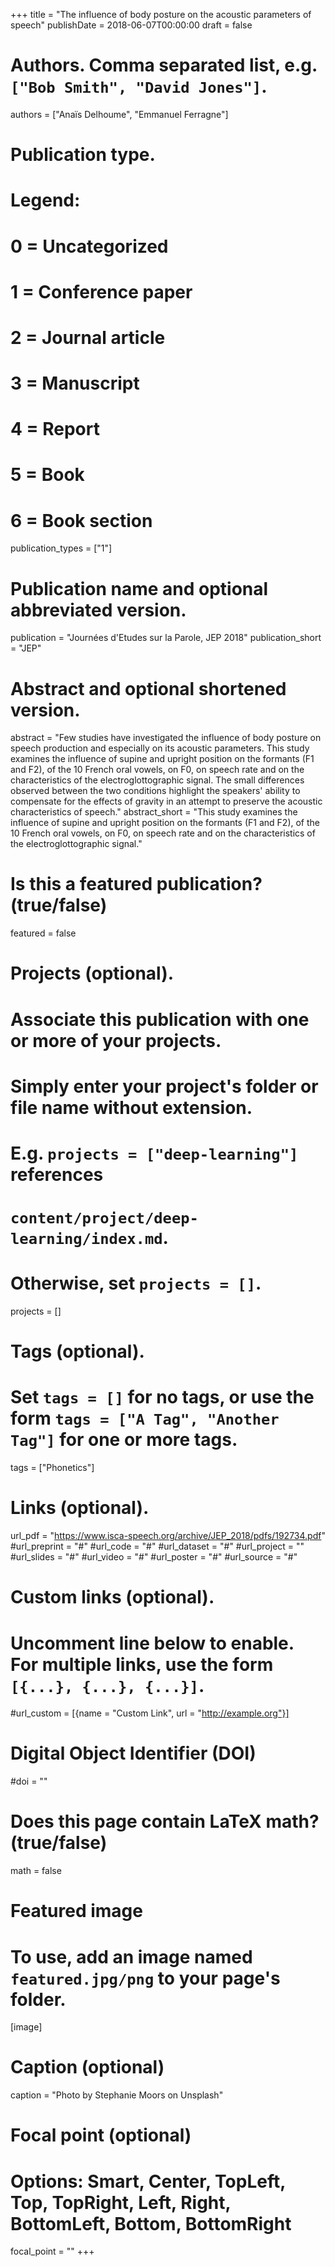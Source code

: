 +++
title = "The influence of body posture on the acoustic parameters of speech"
publishDate = 2018-06-07T00:00:00
draft = false

# Authors. Comma separated list, e.g. `["Bob Smith", "David Jones"]`.
authors = ["Anaïs Delhoume", "Emmanuel Ferragne"]

# Publication type.
# Legend:
# 0 = Uncategorized
# 1 = Conference paper
# 2 = Journal article
# 3 = Manuscript
# 4 = Report
# 5 = Book
# 6 = Book section
publication_types = ["1"]

# Publication name and optional abbreviated version.
publication = "Journées d'Etudes sur la Parole, JEP 2018"
publication_short = "JEP"

# Abstract and optional shortened version.
abstract = "Few studies have investigated the influence of body posture on speech production and especially on its acoustic parameters. This study examines the influence of supine and upright position on the formants (F1 and F2), of the 10 French oral vowels, on F0, on speech rate and on the characteristics of the electroglottographic signal. The small differences observed between the two conditions highlight the speakers' ability to compensate for the effects of gravity in an attempt to preserve the acoustic characteristics of speech."
abstract_short = "This study examines the influence of supine and upright position on the formants (F1 and F2), of the 10 French oral vowels, on F0, on speech rate and on the characteristics of the electroglottographic signal."

# Is this a featured publication? (true/false)
featured = false

# Projects (optional).
#   Associate this publication with one or more of your projects.
#   Simply enter your project's folder or file name without extension.
#   E.g. `projects = ["deep-learning"]` references 
#   `content/project/deep-learning/index.md`.
#   Otherwise, set `projects = []`.
projects = []

# Tags (optional).
#   Set `tags = []` for no tags, or use the form `tags = ["A Tag", "Another Tag"]` for one or more tags.
tags = ["Phonetics"]

# Links (optional).
url_pdf = "https://www.isca-speech.org/archive/JEP_2018/pdfs/192734.pdf"
#url_preprint = "#"
#url_code = "#"
#url_dataset = "#"
#url_project = ""
#url_slides = "#"
#url_video = "#"
#url_poster = "#"
#url_source = "#"

# Custom links (optional).
#   Uncomment line below to enable. For multiple links, use the form `[{...}, {...}, {...}]`.
#url_custom = [{name = "Custom Link", url = "http://example.org"}]

# Digital Object Identifier (DOI)
#doi = ""

# Does this page contain LaTeX math? (true/false)
math = false

# Featured image
# To use, add an image named `featured.jpg/png` to your page's folder. 
[image]
  # Caption (optional)
  caption = "Photo by Stephanie Moors on Unsplash"

  # Focal point (optional)
  # Options: Smart, Center, TopLeft, Top, TopRight, Left, Right, BottomLeft, Bottom, BottomRight
  focal_point = ""
+++
